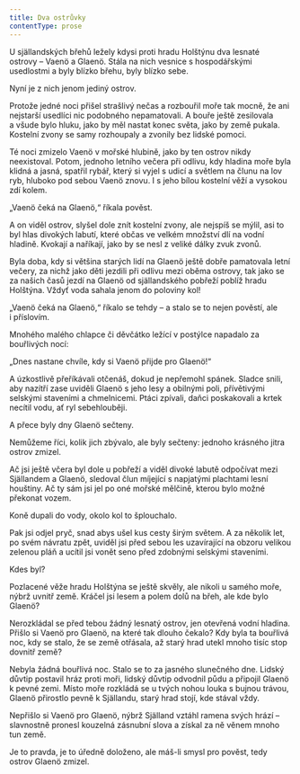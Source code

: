 ```yaml
---
title: Dva ostrůvky
contentType: prose
---
```


<section>

U själlandských břehů ležely kdysi proti hradu Holštýnu dva lesnaté ostrovy – Vaenö a Glaenö. Stála na nich vesnice s hospodářskými usedlostmi a byly blízko břehu, byly blízko sebe.

Nyní je z nich jenom jediný ostrov.

Protože jedné noci přišel strašlivý nečas a rozbouřil moře tak mocně, že ani nejstarší usedlíci nic podobného nepamatovali. A bouře ještě zesilovala a všude bylo hluku, jako by měl nastat konec světa, jako by země pukala. Kostelní zvony se samy rozhoupaly a zvonily bez lidské pomoci.

Té noci zmizelo Vaenö v mořské hlubině, jako by ten ostrov nikdy neexistoval. Potom, jednoho letního večera při odlivu, kdy hladina moře byla klidná a jasná, spatřil rybář, který si vyjel s udicí a světlem na člunu na lov ryb, hluboko pod sebou Vaenö znovu. I s jeho bílou kostelní věží a vysokou zdí kolem.

„Vaenö čeká na Glaenö,“ říkala pověst.

A on viděl ostrov, slyšel dole znít kostelní zvony, ale nejspíš se mýlil, asi to byl hlas divokých labutí, které občas ve velkém množství dlí na vodní hladině. Kvokají a naříkají, jako by se nesl z veliké dálky zvuk zvonů.

Byla doba, kdy si většina starých lidí na Glaenö ještě dobře pamatovala letní večery, za nichž jako děti jezdili při odlivu mezi oběma ostrovy, tak jako se za našich časů jezdí na Glaenö od själlandského pobřeží poblíž hradu Holštýna. Vždyť voda sahala jenom do poloviny kol!

„Vaenö čeká na Glaenö,“ říkalo se tehdy – a stalo se to nejen pověstí, ale i příslovím.

Mnohého malého chlapce či děvčátko ležící v postýlce napadalo za bouřlivých nocí:

„Dnes nastane chvíle, kdy si Vaenö přijde pro Glaenö!“

A úzkostlivě přeříkávali otčenáš, dokud je nepřemohl spánek. Sladce snili, aby nazítří zase uviděli Glaenö s jeho lesy a obilnými poli, přívětivými selskými staveními a chmelnicemi. Ptáci zpívali, daňci poskakovali a krtek necítil vodu, ať ryl sebehlouběji.

A přece byly dny Glaenö sečteny.

Nemůžeme říci, kolik jich zbývalo, ale byly sečteny: jednoho krásného jitra ostrov zmizel.

Ač jsi ještě včera byl dole u pobřeží a viděl divoké labutě odpočívat mezi Själlandem a Glaenö, sledoval člun míjející s napjatými plachtami lesní houštiny. Ač ty sám jsi jel po oné mořské mělčině, kterou bylo možné překonat vozem.

Koně dupali do vody, okolo kol to šplouchalo.

Pak jsi odjel pryč, snad abys ušel kus cesty širým světem. A za několik let, po svém návratu zpět, uviděl jsi před sebou les uzavírající na obzoru velikou zelenou pláň a ucítil jsi vonět seno před zdobnými selskými staveními.

Kdes byl?

Pozlacené věže hradu Holštýna se ještě skvěly, ale nikoli u samého moře, nýbrž uvnitř země. Kráčel jsi lesem a polem dolů na břeh, ale kde bylo Glaenö?

Nerozkládal se před tebou žádný lesnatý ostrov, jen otevřená vodní hladina. Přišlo si Vaenö pro Glaenö, na které tak dlouho čekalo? Kdy byla ta bouřlivá noc, kdy se stalo, že se země otřásala, až starý hrad utekl mnoho tisíc stop dovnitř země?

Nebyla žádná bouřlivá noc. Stalo se to za jasného slunečného dne. Lidský důvtip postavil hráz proti moři, lidský důvtip odvodnil půdu a připojil Glaenö k pevné zemi. Místo moře rozkládá se u tvých nohou louka s bujnou trávou, Glaenö přirostlo pevně k Själlandu, starý hrad stojí, kde stával vždy.

Nepřišlo si Vaenö pro Glaenö, nýbrž Själland vztáhl ramena svých hrází – slavnostně pronesl kouzelná zásnubní slova a získal za ně věnem mnoho tun země.

Je to pravda, je to úředně doloženo, ale máš-li smysl pro pověst, tedy ostrov Glaenö zmizel.

</section>
